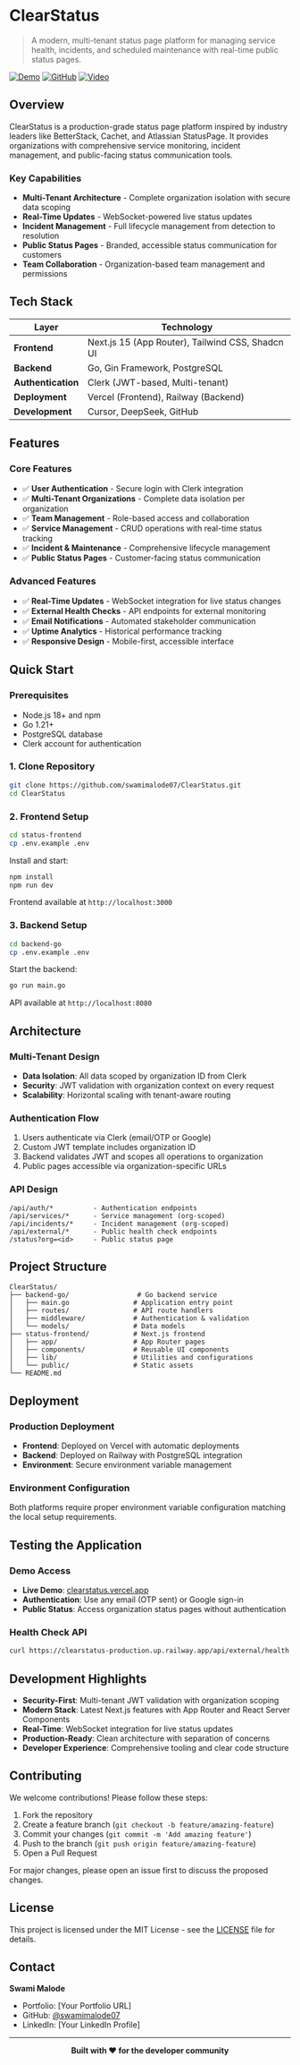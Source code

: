 # ClearStatus

> A modern, multi-tenant status page platform for managing service health, incidents, and scheduled maintenance with real-time public status pages.

[![Demo](https://img.shields.io/badge/Live%20Demo-clearstatus.vercel.app-blue)](https://clearstatus.vercel.app)
[![GitHub](https://img.shields.io/badge/GitHub-Repository-black)](https://github.com/swamimalode07/ClearStatus)
[![Video](https://img.shields.io/badge/Walkthrough-Loom-orange)](https://www.loom.com/share/2fc347bb089741e090953ed41dd7a628)

## Overview

ClearStatus is a production-grade status page platform inspired by industry leaders like BetterStack, Cachet, and Atlassian StatusPage. It provides organizations with comprehensive service monitoring, incident management, and public-facing status communication tools.

### Key Capabilities

- **Multi-Tenant Architecture** - Complete organization isolation with secure data scoping
- **Real-Time Updates** - WebSocket-powered live status updates
- **Incident Management** - Full lifecycle management from detection to resolution
- **Public Status Pages** - Branded, accessible status communication for customers
- **Team Collaboration** - Organization-based team management and permissions

## Tech Stack

| Layer | Technology |
|-------|------------|
| **Frontend** | Next.js 15 (App Router), Tailwind CSS, Shadcn UI |
| **Backend** | Go, Gin Framework, PostgreSQL |
| **Authentication** | Clerk (JWT-based, Multi-tenant) |
| **Deployment** | Vercel (Frontend), Railway (Backend) |
| **Development** | Cursor, DeepSeek, GitHub |

## Features

### Core Features
- ✅ **User Authentication** - Secure login with Clerk integration
- ✅ **Multi-Tenant Organizations** - Complete data isolation per organization
- ✅ **Team Management** - Role-based access and collaboration
- ✅ **Service Management** - CRUD operations with real-time status tracking
- ✅ **Incident & Maintenance** - Comprehensive lifecycle management
- ✅ **Public Status Pages** - Customer-facing status communication

### Advanced Features
- ✅ **Real-Time Updates** - WebSocket integration for live status changes
- ✅ **External Health Checks** - API endpoints for external monitoring
- ✅ **Email Notifications** - Automated stakeholder communication
- ✅ **Uptime Analytics** - Historical performance tracking
- ✅ **Responsive Design** - Mobile-first, accessible interface

## Quick Start

### Prerequisites
- Node.js 18+ and npm
- Go 1.21+
- PostgreSQL database
- Clerk account for authentication

### 1. Clone Repository
```bash
git clone https://github.com/swamimalode07/ClearStatus.git
cd ClearStatus
```

### 2. Frontend Setup
```bash
cd status-frontend
cp .env.example .env
```


Install and start:
```bash
npm install
npm run dev
```
Frontend available at `http://localhost:3000`

### 3. Backend Setup
```bash
cd backend-go
cp .env.example .env
```

Start the backend:
```bash
go run main.go
```
API available at `http://localhost:8080`

## Architecture

### Multi-Tenant Design
- **Data Isolation**: All data scoped by organization ID from Clerk
- **Security**: JWT validation with organization context on every request
- **Scalability**: Horizontal scaling with tenant-aware routing

### Authentication Flow
1. Users authenticate via Clerk (email/OTP or Google)
2. Custom JWT template includes organization ID
3. Backend validates JWT and scopes all operations to organization
4. Public pages accessible via organization-specific URLs

### API Design
```
/api/auth/*          - Authentication endpoints
/api/services/*      - Service management (org-scoped)
/api/incidents/*     - Incident management (org-scoped)
/api/external/*      - Public health check endpoints
/status?org=<id>     - Public status page
```

## Project Structure

```
ClearStatus/
├── backend-go/                 # Go backend service
│   ├── main.go                # Application entry point
│   ├── routes/                # API route handlers
│   ├── middleware/            # Authentication & validation
│   └── models/                # Data models
├── status-frontend/           # Next.js frontend
│   ├── app/                   # App Router pages
│   ├── components/            # Reusable UI components
│   ├── lib/                   # Utilities and configurations
│   └── public/                # Static assets
└── README.md
```

## Deployment

### Production Deployment
- **Frontend**: Deployed on Vercel with automatic deployments
- **Backend**: Deployed on Railway with PostgreSQL integration
- **Environment**: Secure environment variable management

### Environment Configuration
Both platforms require proper environment variable configuration matching the local setup requirements.

## Testing the Application

### Demo Access
- **Live Demo**: [clearstatus.vercel.app](https://clearstatus.vercel.app)
- **Authentication**: Use any email (OTP sent) or Google sign-in
- **Public Status**: Access organization status pages without authentication

### Health Check API
```bash
curl https://clearstatus-production.up.railway.app/api/external/health
```

## Development Highlights

- **Security-First**: Multi-tenant JWT validation with organization scoping
- **Modern Stack**: Latest Next.js features with App Router and React Server Components
- **Real-Time**: WebSocket integration for live status updates
- **Production-Ready**: Clean architecture with separation of concerns
- **Developer Experience**: Comprehensive tooling and clear code structure

## Contributing

We welcome contributions! Please follow these steps:

1. Fork the repository
2. Create a feature branch (`git checkout -b feature/amazing-feature`)
3. Commit your changes (`git commit -m 'Add amazing feature'`)
4. Push to the branch (`git push origin feature/amazing-feature`)
5. Open a Pull Request

For major changes, please open an issue first to discuss the proposed changes.

## License

This project is licensed under the MIT License - see the [LICENSE](LICENSE) file for details.

## Contact

**Swami Malode**
- Portfolio: [Your Portfolio URL]
- GitHub: [@swamimalode07](https://github.com/swamimalode07)
- LinkedIn: [Your LinkedIn Profile]

---

<div align="center">
  <strong>Built with ❤️ for the developer community</strong>
</div>
